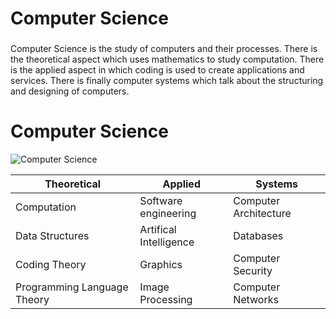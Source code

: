 # Computer Science

###
Computer Science is the study of computers and their processes. There is the theoretical aspect which uses mathematics to study computation. There is the applied aspect in which coding is used to create applications and services. There is finally computer systems which talk about the structuring and designing of computers.

<h1>Computer Science</h1>

![Computer Science](https://miro.medium.com/v2/resize:fit:447/1*ccL2R1a-iRprIW2OJwTYDQ.jpeg)

| Theoretical                | Applied                | Systems               |
|----------------------------|------------------------|-----------------------|
|Computation                 | Software engineering   | Computer Architecture |
|Data Structures             | Artifical Intelligence | Databases             |
|Coding Theory               | Graphics               | Computer Security     |
|Programming Language Theory | Image Processing       | Computer Networks     |
